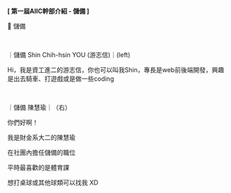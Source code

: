 **[ 第一屆AIIC幹部介紹 - 儲備 ]**

🎒 儲備

&nbsp;

｜儲備 Shin Chih-hsin YOU (游志信)｜(left)

Hi，我是資工進二的游志信，你也可以叫我Shin，專長是web前後端開發，興趣是出去騎車、打遊戲或是做一些coding

&nbsp;

｜儲備 陳慧瑜｜（右）

你們好啊！

我是財金系大二的陳慧瑜

在社團內擔任儲備的職位

平時最喜歡的是體育課

想打桌球或其他球類可以找我 XD
